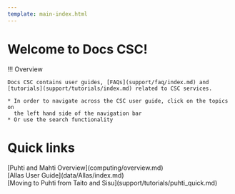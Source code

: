 ```yaml
---
template: main-index.html
---
```


<h1 id="welcometext"> Welcome to Docs CSC! </h1>

!!! Overview
    
    Docs CSC contains user guides, [FAQs](support/faq/index.md) and [tutorials](support/tutorials/index.md) related to CSC services.

    * In order to navigate across the CSC user guide, click on the topics on
      the left hand side of the navigation bar
    * Or use the search functionality


<h1 id="quicklinktitle"> Quick links </h1>

<span id="index-quicklinks">
[Puhti and Mahti Overview](computing/overview.md) 
</span><br>
<span id="index-quicklinks">
[Allas User Guide](data/Allas/index.md)
</span><br>
<span id="index-quicklinks">
[Moving to Puhti from Taito and Sisu](support/tutorials/puhti_quick.md)
</span>


